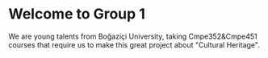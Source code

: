 # Welcome to Group 1
We are young talents from Boğaziçi University, taking Cmpe352&Cmpe451 courses that require us to make this great project about "Cultural Heritage".
